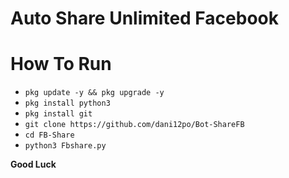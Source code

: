 # Auto Share Unlimited Facebook
# How To Run
- `pkg update -y && pkg upgrade -y`
- `pkg install python3`
- `pkg install git`
- `git clone https://github.com/dani12po/Bot-ShareFB`
- `cd FB-Share`
- `python3 Fbshare.py`

**Good Luck**
